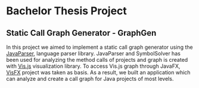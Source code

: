 # Bachelor Thesis Project

## Static Call Graph Generator - GraphGen

In this project we aimed to implement a static call graph generator using the [JavaParser](https://github.com/javaparser), language parser library.
JavaParser and SymbolSolver has been used for analyzing the method calls of projects and graph is created with [Vis.js](https://github.com/visjs/vis-network) visualization library. To access Vis.js graph through JavaFX, [VisFX](https://github.com/arocketman/VisFX#usage) project was taken as basis. 
As a result, we built an application which can analyze and create a call graph for Java projects of most levels.

